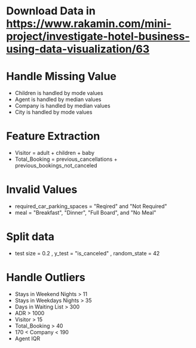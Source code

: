 # Download Data in https://www.rakamin.com/mini-project/investigate-hotel-business-using-data-visualization/63 
# Handle Missing Value
- Children is handled by mode values
- Agent is handled by median values
- Company is handled by median values
- City is handled  by mode values
# Feature Extraction
- Visitor = adult + children + baby
- Total_Booking = previous_cancellations + previous_bookings_not_canceled
# Invalid Values
- required_car_parking_spaces = "Reqired" and "Not Required"
- meal = "Breakfast", "Dinner", "Full Board", and "No Meal"
# Split data
- test size = 0.2 , y_test = "is_canceled" , random_state = 42
# Handle Outliers
- Stays in Weekend Nights > 11
- Stays in Weekdays Nights > 35
- Days in Waiting List > 300
- ADR > 1000
- Visitor > 15
- Total_Booking > 40
- 170 < Company < 190
- Agent IQR

